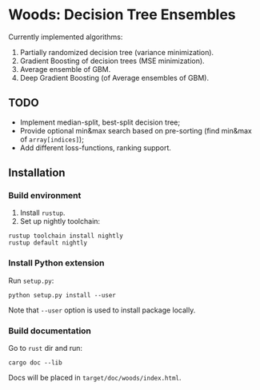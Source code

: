 # Woods: Decision Tree Ensembles

Currently implemented algorithms:
1. Partially randomized decision tree (variance minimization).
2. Gradient Boosting of decision trees (MSE minimization).
3. Average ensemble of GBM.
4. Deep Gradient Boosting (of Average ensembles of GBM).

## TODO
* Implement median-split, best-split decision tree;
* Provide optional min&max search based on pre-sorting (find min&max of `array[indices]`);
* Add different loss-functions, ranking support.

## Installation

### Build environment
1. Install `rustup`.
2. Set up nightly toolchain:
```
rustup toolchain install nightly
rustup default nightly
```
### Install Python extension
Run `setup.py`:
```
python setup.py install --user
```

Note that `--user` option is used to install package locally.

### Build documentation
Go to `rust` dir and run:
```
cargo doc --lib
```

Docs will be placed in `target/doc/woods/index.html`.
